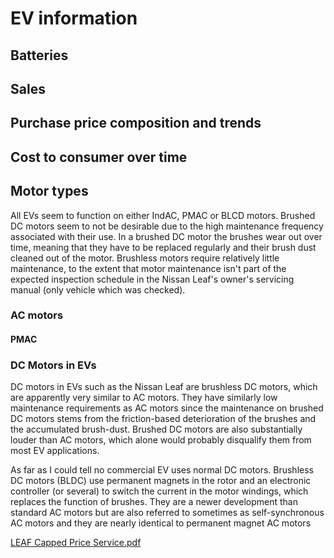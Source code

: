 # EV information

## Batteries

## Sales

## Purchase price composition and trends

## Cost to consumer over time

## Motor types
All EVs seem to function on either IndAC, PMAC or BLCD motors. Brushed DC motors seem to not be desirable due to the high maintenance frequency associated with their use. In a brushed DC motor the brushes wear out over time, meaning that they have to be replaced regularly and their brush dust cleaned out of the motor. Brushless motors require relatively little maintenance, to the extent that motor maintenance isn't part of the expected inspection schedule in the Nissan Leaf's owner's servicing manual (only vehicle which was checked).
### AC motors
#### PMAC

#### 

### DC Motors in EVs
DC motors in EVs such as the Nissan Leaf are brushless DC motors, which are apparently very similar to AC motors. They have similarly low maintenance requirements as AC motors since the maintenance on brushed DC motors stems from the friction-based deterioration of the brushes and the accumulated brush-dust. Brushed DC motors are also substantially louder than AC motors, which alone would probably disqualify them from most EV applications.

As far as I could tell no commercial EV uses normal DC motors. Brushless DC motors (BLDC) use permanent magnets in the rotor and an electronic controller (or several) to switch the current in the motor windings, which replaces the function of brushes. They are a newer development than standard AC motors but are also referred to sometimes as self-synchronous AC motors and they are nearly identical to permanent magnet AC motors

[LEAF Capped Price Service.pdf](https://www.nissan.co.nz/content/dam/Nissan/new-zealand/files/Owners/Servicing/capped-price-service/ZE1%20-%20LEAF%20Capped%20Price%20Service.pdf)
